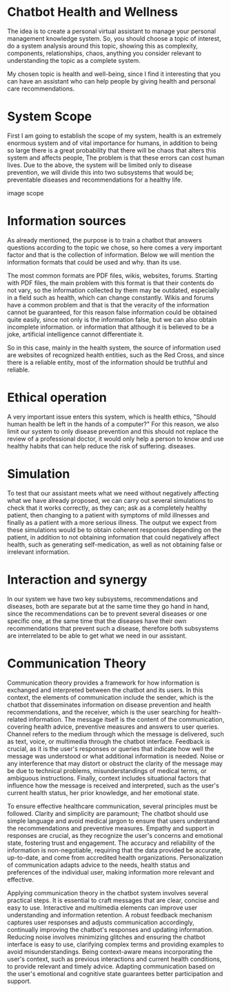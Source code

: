 
# Chatbot Health and Wellness

The idea is to create a personal virtual assistant to manage your personal management knowledge system. So, you should choose a topic of interest, do a system analysis around this topic, showing this as complexity, components, relationships, chaos, anything you consider relevant to understanding the topic as a complete system.

My chosen topic is health and well-being, since I find it interesting that you can have an assistant who can help people by giving health and personal care recommendations.

# System Scope

First I am going to establish the scope of my system, health is an extremely enormous system and of vital importance for humans, in addition to being so large there is a great probability that there will be chaos that alters this system and affects people, The problem is that these errors can cost human lives. Due to the above, the system will be limited only to disease prevention, we will divide this into two subsystems that would be; preventable diseases and recommendations for a healthy life.

image scope

# Information sources

As already mentioned, the purpose is to train a chatbot that answers questions according to the topic we chose, so here comes a very important factor and that is the collection of information. Below we will mention the information formats that could be used and why. than its use.

The most common formats are PDF files, wikis, websites, forums. Starting with PDF files, the main problem with this format is that their contents do not vary, so the information collected by them may be outdated, especially in a field such as health, which can change constantly. Wikis and forums have a common problem and that is that the veracity of the information cannot be guaranteed, for this reason false information could be obtained quite easily, since not only is the information false, but we can also obtain incomplete information. or information that although it is believed to be a joke, artificial intelligence cannot differentiate it.

So in this case, mainly in the health system, the source of information used are websites of recognized health entities, such as the Red Cross, and since there is a reliable entity, most of the information should be truthful and reliable.

# Ethical operation

A very important issue enters this system, which is health ethics, "Should human health be left in the hands of a computer?" For this reason, we also limit our system to only disease prevention and this should not replace the review of a professional doctor, it would only help a person to know and use healthy habits that can help reduce the risk of suffering. diseases.

# Simulation

To test that our assistant meets what we need without negatively affecting what we have already proposed, we can carry out several simulations to check that it works correctly, as they can; ask as a completely healthy patient, then changing to a patient with symptoms of mild illnesses and finally as a patient with a more serious illness.
The output we expect from these simulations would be to obtain coherent responses depending on the patient, in addition to not obtaining information that could negatively affect health, such as generating self-medication, as well as not obtaining false or irrelevant information.

# Interaction and synergy

In our system we have two key subsystems, recommendations and diseases, both are separate but at the same time they go hand in hand, since the recommendations can be to prevent several diseases or one specific one, at the same time that the diseases have their own recommendations that prevent such a disease, therefore both subsystems are interrelated to be able to get what we need in our assistant.

# Communication Theory

Communication theory provides a framework for how information is exchanged and interpreted between the chatbot and its users. In this context, the elements of communication include the sender, which is the chatbot that disseminates information on disease prevention and health recommendations, and the receiver, which is the user searching for health-related information. The message itself is the content of the communication, covering health advice, preventive measures and answers to user queries. Channel refers to the medium through which the message is delivered, such as text, voice, or multimedia through the chatbot interface. Feedback is crucial, as it is the user's responses or queries that indicate how well the message was understood or what additional information is needed. Noise or any interference that may distort or obstruct the clarity of the message may be due to technical problems, misunderstandings of medical terms, or ambiguous instructions. Finally, context includes situational factors that influence how the message is received and interpreted, such as the user's current health status, her prior knowledge, and her emotional state.

To ensure effective healthcare communication, several principles must be followed. Clarity and simplicity are paramount; The chatbot should use simple language and avoid medical jargon to ensure that users understand the recommendations and preventive measures. Empathy and support in responses are crucial, as they recognize the user's concerns and emotional state, fostering trust and engagement. The accuracy and reliability of the information is non-negotiable, requiring that the data provided be accurate, up-to-date, and come from accredited health organizations. Personalization of communication adapts advice to the needs, health status and preferences of the individual user, making information more relevant and effective.

Applying communication theory in the chatbot system involves several practical steps. It is essential to craft messages that are clear, concise and easy to use. Interactive and multimedia elements can improve user understanding and information retention. A robust feedback mechanism captures user responses and adjusts communication accordingly, continually improving the chatbot's responses and updating information. Reducing noise involves minimizing glitches and ensuring the chatbot interface is easy to use, clarifying complex terms and providing examples to avoid misunderstandings. Being context-aware means incorporating the user's context, such as previous interactions and current health conditions, to provide relevant and timely advice. Adapting communication based on the user's emotional and cognitive state guarantees better participation and support.
